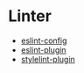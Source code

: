 # Linter

- [eslint-config](./linter/eslint-config.md)
- [eslint-plugin](./linter/eslint-plugin.md)
- [stylelint-plugin](./linter/stylelint-plugin.md)
